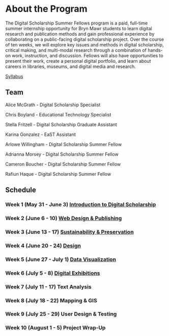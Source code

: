 # About the Program

The Digital Scholarship Summer Fellows program is a paid, full-time summer internship opportunity for Bryn Mawr students to learn digital research and publication methods and gain professional experience by collaborating on a public-facing digital scholarship project. Over the course of ten weeks, we will explore key issues and methods in digital scholarship, critical making, and multi-modal research through a combination of hands-on work, instruction, and discussion. Fellows will also have opportunities to present their work, create a personal digital portfolio, and learn about careers in libraries, museums, and digital media and research.

[Syllabus](syllabus.md)

## Team

Alice McGrath - Digital Scholarship Specialist

Chris Boyland - Educational Technology Specialist

Stella Fritzell - Digital Scholarship Graduate Assistant

Karina Gonzalez - EaST Assistant

Arlowe Willingham - Digital Scholarship Summer Fellow

Adrianna Morsey - Digital Scholarship Summer Fellow

Cameron Boucher - Digital Scholarship Summer Fellow

Rafiun Haque - Digital Scholarship Summer Fellow


## Schedule

### Week 1 (May 31 - June 3) [Introduction to Digital Scholarship](weeks/01-intro.md)

### Week 2 (June 6 - 10) [Web Design & Publishing](weeks/02-webdev.md)

### Week 3 (June 13 - 17) [Sustainability & Preservation](weeks/03-pres.md)

### Week 4 (June 20 - 24) [Design](weeks/04-design.md)

### Week 5 (June 27 - July 1) [Data Visualization](weeks/05-viz.md)

### Week 6 (July 5 - 8) [Digital Exhibitions](weeks/06-exhib.md)

### Week 7 (July 11 - 17) Text Analysis

### Week 8 (July 18 - 22) Mapping & GIS

### Week 9 (July 25 - 29) User Design & Testing

### Week 10 (August 1 - 5) Project Wrap-Up
